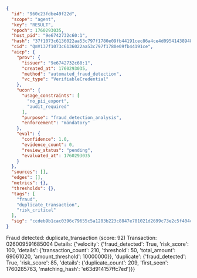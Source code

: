 ```json
{
  "id": "960c23fdbe49f22d",
  "scope": "agent",
  "key": "RESULT",
  "epoch": 1760293035,
  "host_pid": "9e6742732c60:1",
  "hash": "37f1073c6136022aa53c797f1780e09fb44191cec86a4ce4d095414389483159",
  "cid": "QmV137f1073c6136022aa53c797f1780e09fb44191ce",
  "aicp": {
    "prov": {
      "issuer": "9e6742732c60:1",
      "created_at": 1760293035,
      "method": "automated_fraud_detection",
      "vc_type": "VerifiableCredential"
    },
    "ucon": {
      "usage_constraints": [
        "no_pii_export",
        "audit_required"
      ],
      "purpose": "fraud_detection_analysis",
      "enforcement": "mandatory"
    },
    "eval": {
      "confidence": 1.0,
      "evidence_count": 0,
      "review_status": "pending",
      "evaluated_at": 1760293035
    }
  },
  "sources": [],
  "edges": [],
  "metrics": {},
  "thresholds": {},
  "tags": [
    "fraud",
    "duplicate_transaction",
    "risk_critical"
  ],
  "sig": "ccdeb9b1cac0396c79655c5a1283b223c8847e781021d2699c73e2c5f404cfed"
}
```

Fraud detected: duplicate_transaction (score: 92)
Transaction: 026009591685004
Details: {'velocity': {'fraud_detected': True, 'risk_score': 100, 'details': {'transaction_count': 210, 'threshold': 50, 'total_amount': 69061020, 'amount_threshold': 10000000}}, 'duplicate': {'fraud_detected': True, 'risk_score': 85, 'details': {'duplicate_count': 209, 'first_seen': 1760285763, 'matching_hash': 'e63d914157ffc7ed'}}}